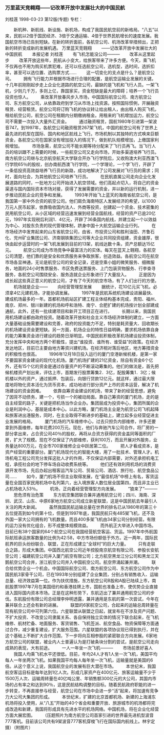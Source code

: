 ### 万里蓝天竞翱翔——记改革开放中发展壮大的中国民航
刘桂莲
1998-03-23
第12版(专题)
专栏：

　　新机种、新航线、新设施、新机场，构成了我国民航空前的新格局。“八五”以来，民航以2倍于国民经济、3倍于交通运输、4倍于世界民航增长的速度发展。我国航空市场已告别短缺。在新的转折面前，各航空公司、机场改革举措频出，正把新的转折变成新的发展机遇。
    万里蓝天竞翱翔
　　——记改革开放中发展壮大的中国民航
　　本报记者  刘桂莲
　　有飞机怎能没公司———
　　改革从这里起步
　　改革开放这些年，民航从小变大，给旅客带来了许多方便。今天，乘飞机不仅再也不用为购买机票犯难，还可以任选航空公司，选机型，选时间，选折扣率，甚至可以选位置、选购票方式……
　　这一切变化的支点是什么？是航空公司。
　　拥有飞行能力并根据市场进行合理的配置，是航空运输业发展的关键。十几年前刚刚起步走上企业化道路的航空公司，最缺的是飞机和飞行人员。一架飞机，少则几千万，多则上亿，靠国家买，资金短缺是最大的障碍；培养一个飞行员投资也惊人。
　　乘改革开放春风步入市场，中国国际航空公司、南方航空公司、东方航空公司，从依靠政府到学习从市场上找资源。按照国际惯例，开展融资租赁、经营租赁。航空公司将订购飞机的协议转让给出租人，由出租人购买飞机，租给航空公司，航空公司在租期内分期缴纳租金。用租来的飞机增加运力，航空公司不需要一次投入大量外汇资金。
　　通过融资租赁，国航1980年引进第一架波音747。到1997年，各航空公司融资租赁267架飞机，中国的航空公司有了世界上最先进的机型在国际、国内和地区航线上飞行。市场机制以其独特的方式唤来巨额资金，各航空公司在国家没有增加投入的情况下，做到机队规模增加，上缴国家利税增加。
　　市场急需，航空公司不能长期等待分配来了飞行员再飞。当飞行人员的培训跟不上需要的时候，一些航空公司又走向市场，开始多渠道培养飞行员。南方航空公司继与北京航空航天大学联合开办飞行学院后，又收购澳大利亚西澳飞行学院65％的股权，创办南航西澳飞行学院，一个学理论，一个学飞行，开辟了一条低投资高效益培养飞行员的新路，成功地解决了公司发展对飞行员的需求；同时，面向社会，为其他航空公司培养飞行员。
　　在民航直属公司走向企业化发展道路的同时，一批地方公司开始进入航空领域。他们高起点切入，将自己的资金渠道与国内国际资本市场对接，获得了发展需要的资金，并以新的运行机制，进一步推动民航企业的竞争和发展。
　　1993年开始飞上蓝天的海南省航空公司，是我国第一家中外合资的航空公司。他们肩负海南特区人发展经济的希望，以1000万元人民币起家，依靠吸收国内法人、外商等投资，创建起一个资金、技术密集的民用航空公司，从小区域的经营迅速发展到经营全国航线，经营的资产已逾20亿元，1997年实现税后利润1．4亿元，开辟了36条国内航线，并建立起一个以效益为中心、对股东负责的现代管理体制，跻身中国十大航空运输企业行列。
　　在市场经济中发育起来的山东省航空公司，由省、市投资公司和胜利油田、齐鲁石化、兖州矿业集团公司、济南钢铁集团公司等大企业共同投资组建，资金雄厚，很快由起步运营时的一架飞机发展到目前的13架，航线达数十条，资产总额达15亿元。
　　航空公司成为市场竞争中最富活力的实体。每天在蓝天上翱翔，各航空公司清楚，他们靠的是安全和优质服务来争取旅客，创造效益。各航空公司在航空市场各显神通，无论是航空公司的安全记录，还是空乘小姐的微笑服务、细微服务，地面的24小时售票服务、市区免费送票服务、上门包装货物服务、行李查寻服务，各航空公司围绕安全、服务造就企业形象进行了大量投入。
　　正是因为成长起这些真正意义的航空公司，才有了今天的航空市场，有了人们出行的方便。
　　机场就是企业——
　　向经营管理型发展
　　据统计，花10亿元买飞机，必须拿4亿元建机场，才能协调发展。
　　1997年是民航系统机场建设进展最快、建成机场最多的一年。首都机场航站区扩建工程主体结构基本完成，贵阳、福州、南京、郑州、银川新建的机场和呼和浩特、南宁、合肥扩建的机场按计划全部建成通航，此外，还有一批续建项目和新开工项目正在进行。
　　长期以来，我国民用机场建设都由政府投资。随着改革开放和社会主义市场经济体制的建立，一方面大量基础设施需要建设和完善，政府的投资能力不足，特别是耗资量大、回收期长的机场建设资金更短缺。另一方面，机场企业的特性日益明确，要求机场依靠自身的能力筹集资金进行建设的趋势日渐明显。中国民航积极改革机场建设投资体制，充分发挥中央和地方两个积极性，提出“谁投资、谁所有、谁受益”的政策。在经济发达地区，目前已主要由地方筹资兴建机场。在经济相对落后地区，地方筹措资金的积极性也很高。
　　1996年12月18日投入运行的厦门空港新候机楼，是第一家不要国家资金建设的现代化机场。厦门机场扩建的21亿资金，除自有资金6个亿外，还有15个亿的资金是通过存量资产的不断滚动筹集的。他们的做法是，首先把候机楼资产划出来，评估上市，首期发行股票筹集2．3亿，配股筹集1．3亿；候机楼以外的资产，通过抵押、包装后，向银行贷款12亿元。就这样，通过最大限度地将物化资本活化为货币资本，成功地进行部分资产上市的资本运营，解决了机场建设的资金困难。
　　依靠自筹资金建设的机场，带来了新的经营思想，避免了因背不动债务，建一个，亏损一个的被动局面。靠自己筹资的厦门机场，走的是自主经营的路子，关键是把机场当作企业办。集团层成为投资中心，集团所属的企业是利润中心，基层是成本中心。以此方略，厦门机场主业是为航空公司飞机起降和旅客进出港服务，同时，在主业取得不断进步的基础上，建立起多业经营促进主业发展的格局。
　　厦门机场的汽车维修中心，过去只担负内部维修，许多还要拿到外面维修，每年花费200万元。现在，他们与奔驰汽车公司合作，将厂房的一部分拿出来，占合资公司40％的股权，再将从合资方获得的资金盖同等面积的厂房，扩大了规模。现在不仅保证了内部维修，获利100万，而且开展对外服务，业务量达800万元，在全市700家维修企业中跃居第二位。
　　把人才看成资本，是资产经营的重要部分。厦门机场现代化的智能大楼，用了一批技术、管理人才。机场机电工程公司充分发挥这批人才的作用，不仅保证内部需要，对外还承担机电工程，承揽社会的地下停车场自动收费系统等。
　　他们还有效利用机场的消费资源开发市场，先后办起出租客运汽车公司、贸易公司、酒店、旅行社、航空食品公司……
　　如今，厦门机场不但主业取得发展，在“最佳机场”中榜上有名，客货运量在全国百家民用机场中名列第六，出入境旅客人数位居全国第四，而且非主业已占机场收入53％。
　　机场，正向着经营管理型方向发展。
　　“狼来了”———
　　思危须有治危策
　　东方航空集团联合兼并通用航空公司；四川、海南、深圳、武汉、山东、中原6家地方航空公司成立新星联盟，这是中国民航去年最引人关注的两大新闻。
　　虽然我国民航运输总量在世界的排名已从1980年的第三十五位提高到如今的第十位，但是到1997年底，我国民航只有485架飞机，还不及外国一家大公司拥有的飞机数量。而且400多架飞机由34家公司分别经营。有限的运力没有优化组合，形不成整体规模效益。
　　而外航正大举进入中国市场。目前已有38个国家的64个航空公司在我国经营航空客运、货运。1997年中外航国际航班承运旅客数量的比例为42∶58，中方市场份额低于外方。近一两年，国际民航界的巨头纷纷联合、联盟，正在形成建立“全球村”的巨大力量。
　　只有走联合之路，形成大集团。中国西北航空公司近年控股南京航空有限公司、参股长安航空公司；福建航空公司并入厦门航空有限公司；北方航空黑龙江分公司和黑龙江天鹅航空公司合并，浙江航空公司并入中国航空公司。航空界涌起兼并潮。
　　联合给优势企业一个机会。中国国际航空公司、南方航空公司、东方航空公司作为中国民航3家骨干公司，已在1993年分别组建了企业集团，分别占有销售收入、运输总量、经济效益第一位。作为扶优措施，东方航空公司B股和A股已陆续上市，南航股票1997年7月在美国纽约和香港挂牌上市，国航也准备上市，使优势企业直接进入国际国内资本市场。正是在这种形势下，东航迈出了兼并通用航空公司的步伐。东航股份有限公司总经理李仲明透露，兼并通用是东航的第一次尝试，今年在兼并联合上还会有新的进展。
　　联盟的6家航空公司，合起来的运输总周转量在现有航空公司中可列第六位。六星联盟从联盟之日起，就宣布在不涉及资产问题、不扩大投资、不改变公司隶属关系、各自保持独立实体的情况下联合起来，在飞机维修、航材贮备、地面服务、客货销售、飞机签派、航空食品、物资保障等方面通过合作，减少重复建设，扩大服务范围。六星联盟的各项协议现已得到执行，并在这个基础上不断扩大合作范围，下一步将向互相参股的紧密联合方向发展。6家地方航空公司的联盟，被业内人士普遍认为是打破条块分割的尝试，是航空公司走向成熟的表现，大有前途。
　　一人一年坐一次飞机———
　　市场前景好喜人
　　我国人均乘飞机水平还很低。目前，年均24人才有1人坐一次飞机，美国平均每人一年坐两次飞机。如果我国平均每人每年坐一次飞机，运输量就是美国的6倍。从这个意义上说，我国航空业的发展有巨大潜在市场。
　　本世纪末，我国航空客运目标是每年达到1亿人次。形成几家资产在400亿元、旅客运输量不少于1500万人次、运输周转量在40亿吨公里、年销售额300亿元的大公司，其国内市场的占有率之和达到90％，这是民航结构调整的目标。随着民航政府职能的进一步转变，不再直接参与经营，航空公司在市场中会进一步“活”起来，将加速有竞争力大公司大集团的形成。
　　本世纪末，扩建的北京首都机场、新建的上海浦东机场将投入使用，从“八五”开始的40个省会和重要开放、旅游城市的机场都将完成改造和新建，我国将形成具有先进水平的机场网络。中国机场，将在企业化经营方面大展宏图。
　　（压题照片为南方航空公司首家引进的世界最先进机型波音777客机。目前该公司共有9架波音777客机穿梭飞行在国际国内航线上。林宇定摄）（附图片）
